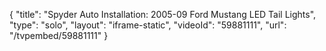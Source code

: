 {
    "title": "Spyder Auto Installation: 2005-09 Ford Mustang LED Tail Lights",
    "type": "solo",
    "layout": "iframe-static",
    "videoId": "59881111",
    "url": "\/tvpembed\/59881111"
}